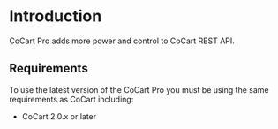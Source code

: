 # Introduction #

CoCart Pro adds more power and control to CoCart REST API.

## Requirements ##

To use the latest version of the CoCart Pro you must be using the same requirements as CoCart including:

* CoCart 2.0.x or later

